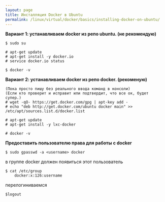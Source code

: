 ```yaml
---
layout: page
title: Инсталляция Docker в Ubuntu
permalink: /linux/virtual/docker/basics/installing-docker-on-ubuntu/
---
```



**Вариант 1: устанавливаем docker из репо ubuntu. (не рекомендую)**

    $ sudo su

    # apt-get update
    # apt-get install -y docker.io
    # service docker.io status

    $ docker -v


**Вариант 2: устанавливаем docker из репо docker. (рекоменую)**

    (Пока просто пишу без реального ввода команд в консоли)
    (Если кто проверит и исправит или подтвердит, что все ок, будет супер.)
    # wget -qO- https://get.docker.com/gpg | apt-key add -
    # echo "deb http://get.docker.com/ubuntu docker main" >> /etc/apt/sources.list.d/docker.list

    # apt-get update
    # apt-get install -y lxc-docker

    # docker -v


**Предоставить пользователю права для работы с docker**

    $ sudo gpasswd -a <username> docker

в группе docker должен появиться этот пользователь  

    $ cat /etc/group
        docker:x:126:username

перелогиниваемся  

    $logout
